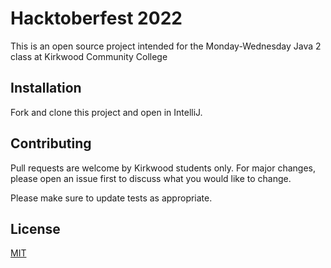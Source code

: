 # Hacktoberfest 2022

This is an open source project intended for the Monday-Wednesday Java 2 class at Kirkwood Community College

## Installation

Fork and clone this project and open in IntelliJ.

## Contributing
Pull requests are welcome by Kirkwood students only. For major changes, please open an issue first to discuss what you would like to change.

Please make sure to update tests as appropriate.

## License
[MIT](https://choosealicense.com/licenses/mit/)